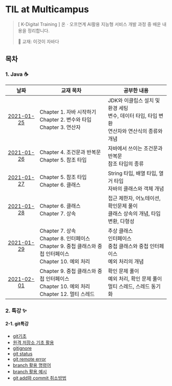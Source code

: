 # TIL at Multicampus

> [ K-Digital Training ] 온ㆍ오프연계 AI활용 지능형 서비스 개발 과정 중 배운 내용을 정리합니다.
>
> 📖 교재: 이것이 자바다



## 목차

### 1. Java ☕

|                             날짜                             | 교재 목차                                                    | 공부한 내용                                                  |
| :----------------------------------------------------------: | ------------------------------------------------------------ | ------------------------------------------------------------ |
| [2021-01-25](01_Java_eclipse/210125_chapter1_to_chapter3.md) | Chapter 1. 자바 시작하기<br />Chapter 2. 변수와 타입<br />Chapter 3. 연산자 | JDK와 이클립스 설치 및 환경 세팅<br />변수, 데이터 타입, 타입 변환<br />연산자와 연산식의 종류와 개념 |
| [2021-01-26](01_Java_eclipse/210126_chapter4_to_chapter5.md) | Chapter 4. 조건문과 반복문<br />Chapter 5. 참조 타입         | 자바에서 쓰이는 조건문과 반복문<br />참조 타입의 종류        |
| [2021-01-27](01_Java_eclipse/210127_chapter5_to_chapter6.md) | Chapter 5. 참조 타입<br />Chapter 6. 클래스                  | String 타입, 배열 타입, 열거 타입<br />자바의 클래스와 객체 개념 |
| [2021-01-28](01_Java_eclipse/210128_chapter6_to_chapter7.md) | Chapter 6. 클래스<br />Chapter 7. 상속                       | 접근 제한자, 어노테이션, 확인문제 풀이<br />클래스 상속의 개념, 타입 변환, 다형성 |
| [2021-01-29](01_Java_eclipse/210129_chapter7_to_chapter10.md) | Chapter 7. 상속<br />Chapter 8. 인터페이스<br />Chapter 9. 중첩 클래스와 중첩 인터페이스<br />Chapter 10. 예외 처리 | 추상 클래스<br />인터페이스<br />중첩 클래스와 중첩 인터페이스<br />예외 처리의 개념 |
| [2021-02-01](01_Java_eclipse/210201_chapter10_to_chapter12.md) | Chapter 9. 중첩 클래스와 중첩 인터페이스<br />Chapter 10. 예외 처리<br />Chapter 12. 멀티 스레드 | 확인 문제 풀이<br />예외 처리, 확인 문제 풀이<br />멀티 스레드, 스레드 동기화 |

### 2. 특강 ✨

#### 2-1. git특강

* [git기초](02_git/01_git.md)
* [원격 저장소 기초 활용](02_git/02_remote.md)
* [gitignore](02_git/03_gitignore.md)
* [git status](02_git/04_git_status.md)
* [git remote error](02_git/05_git_remote_error.md)
* [branch 활용 명령어](02_git/06_branch.md)
* [branch 활용 예시](02_git/07_branch_scenario.md)
* [git add와 commit 취소방법](02_git/08_Undoing.md)

